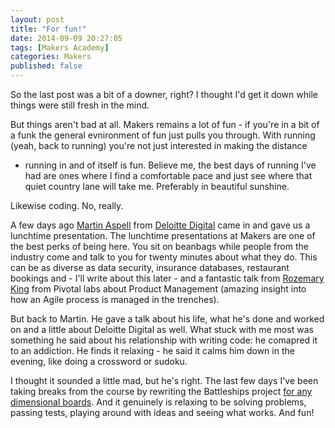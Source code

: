 ```yaml
---
layout: post
title: "For fun!"
date: 2014-09-09 20:27:05
tags: [Makers Academy]
categories: Makers
published: false
---
```


So the last post was a bit of a downer, right? I thought I'd get it down while
things were still fresh in the mind.

But things aren't bad at all. Makers remains a lot of fun - if you're in a bit
of a funk the general evnironment of fun just pulls you through. With running
(yeah, back to running) you're not just interested in making the distance
- running in and of itself is fun. Believe me, the best days of running I've had
are ones where I find a comfortable pace and just see where that quiet country
lane will take me.  Preferably in beautiful sunshine.

Likewise coding. No, really.

A few days ago [Martin Aspell](https://twitter.com/optilude)
from [Deloitte Digital](http://www.deloittedigital.com/us/) came in and gave us
a lunchtime presentation. The lunchtime presentations at Makers are one of the
best perks of being here. You sit on beanbags while people from the industry
come and talk to you for twenty minutes about what they do. This can be as
diverse as data security, insurance databases, restaurant bookings and -
I'll write about this later - and a fantastic talk from [Rozemary
King](http://www.deloittedigital.com/us/) from Pivotal labs about Product
Management (amazing insight into how an Agile process is managed in the
trenches).

But back to Martin. He gave a talk about his life, what he's done and worked on
and a little about Deloitte Digital as well. What stuck with me most was
something he said about his relationship with writing code: he comapred it to an
addiction. He finds it relaxing - he said it calms him down in the evening, like
doing a crossword or sudoku.

I thought it sounded a little mad, but he's right. The last few days I've been
taking breaks from the course by rewriting the Battleships project [for any
dimensional boards](https://github.com/gypsydave5/battleships/tree/n-dimensional-boards). And it genuinely is relaxing to be solving problems, passing tests, playing
around with ideas and seeing what works. And fun!

